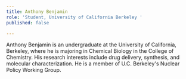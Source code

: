 ```yaml
---
title: Anthony Benjamin
role: 'Student, University of California Berkeley '
published: false

---
```

Anthony Benjamin is an undergraduate at the University of California, Berkeley, where he is majoring in Chemical Biology in the College of Chemistry. His research interests include drug delivery, synthesis, and molecular characterization. He is a member of U.C. Berkeley's Nuclear Policy Working Group. 